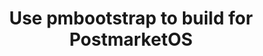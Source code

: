 ---
title: Use pmbootstrap to build for PostmarketOS
linkTitle: Use pmbootstrap to build for PostmarketOS
weight: 3
description: >
    You can use pmbootstrap to avoid generate the toolchain yourself, if your deploy target is PostmarketOS
---